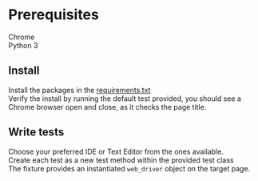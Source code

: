 # Prerequisites 

Chrome<br>
Python 3

## Install
Install the packages in the [requirements.txt](requirements.txt)
<br>Verify the install by running the default test provided, you should see a Chrome browser open and close, as it checks the page title.

## Write tests
Choose your preferred IDE or Text Editor from the ones available.
<br>Create each test as a new test method within the provided test class
<br>The fixture provides an instantiated `web_driver` object on the target page.
